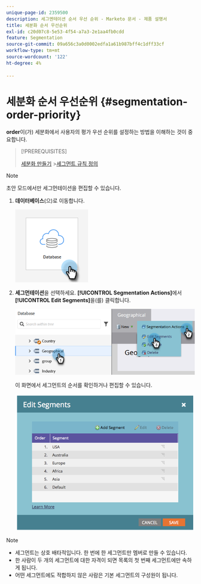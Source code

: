 ```yaml
---
unique-page-id: 2359500
description: 세그멘테이션 순서 우선 순위 - Marketo 문서 - 제품 설명서
title: 세분화 순서 우선순위
exl-id: c20d07c8-5e53-4f54-a7a3-2e1aa4fb0cdd
feature: Segmentation
source-git-commit: 09a656c3a0d0002edfa1a61b987bff4c1dff33cf
workflow-type: tm+mt
source-wordcount: '122'
ht-degree: 4%

---
```


# 세분화 순서 우선순위 {#segmentation-order-priority}

**order**&#x200B;이(가) 세분화에서 사용자의 평가 우선 순위를 설정하는 방법을 이해하는 것이 중요합니다.

>[!PREREQUISITES]
>
>[세분화 만들기](/help/marketo/product-docs/personalization/segmentation-and-snippets/segmentation/create-a-segmentation.md)
>&#x200B;>[세그먼트 규칙 정의](/help/marketo/product-docs/personalization/segmentation-and-snippets/segmentation/define-segment-rules.md)

>[!NOTE]
>
>초안 모드에서만 세그먼테이션을 편집할 수 있습니다.

1. **데이터베이스**(으)로 이동합니다.

   ![](assets/segmentation-order-priority-1.png)

1. **세그먼테이션**&#x200B;을 선택하세요. **[!UICONTROL Segmentation Actions]**&#x200B;에서 **[!UICONTROL Edit Segments]**&#x200B;을(를) 클릭합니다.

   ![](assets/segmentation-order-priority-2.png)

   이 화면에서 세그먼트의 순서를 확인하거나 편집할 수 있습니다.

   ![](assets/segmentation-order-priority-3.png)

>[!NOTE]
>
>* 세그먼트는 상호 배타적입니다. 한 번에 한 세그먼트만 멤버로 만들 수 있습니다.
>* 한 사람이 두 개의 세그먼트에 대한 자격이 되면 목록의 첫 번째 세그먼트에만 속하게 됩니다.
>* 어떤 세그먼트에도 적합하지 않은 사람은 기본 세그먼트의 구성원이 됩니다.
